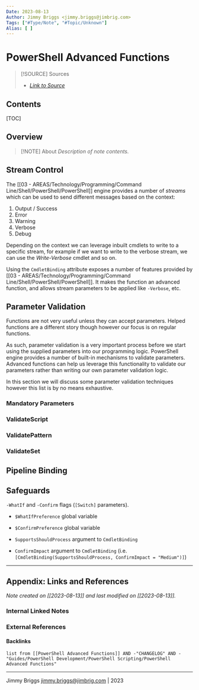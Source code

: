 ```yaml
---
Date: 2023-08-13
Author: Jimmy Briggs <jimmy.briggs@jimbrig.com>
Tags: ["#Type/Note", "#Topic/Unknown"]
Alias: [ ]
---
```


# PowerShell Advanced Functions

> [!SOURCE] Sources
> - *[Link to Source]()*

## Contents

[TOC]

## Overview

> [!NOTE] About
> *Description of note contents.*

## Stream Control

The [[03 - AREAS/Technology/Programming/Command Line/Shell/PowerShell/PowerShell]] engine provides a number of *streams* which can be used to send different messages based on the context:

1. Output / Success
2. Error
3. Warning
4. Verbose
5. Debug

Depending on the context we can leverage inbuilt cmdlets to write to a specific stream, for example if we want to write to the verbose stream, we can use the _Write-Verbose_ cmdlet and so on.

Using the `CmdletBinding` attribute exposes a number of features provided by [[03 - AREAS/Technology/Programming/Command Line/Shell/PowerShell/PowerShell]]. It makes the function an advanced function, and allows stream parameters to be applied like `-Verbose`, etc.

## Parameter Validation

Functions are not very useful unless they can accept parameters. Helped functions are a different story though however our focus is on regular functions.

As such, parameter validation is a very important process before we start using the supplied parameters into our programming logic. PowerShell engine provides a number of built-in mechanisms to validate parameters. Advanced functions can help us leverage this functionality to validate our parameters rather than writing our own parameter validation logic.

In this section we will discuss some parameter validation techniques however this list is by no means exhaustive.

### Mandatory Parameters

### ValidateScript

### ValidatePattern

### ValidateSet

## Pipeline Binding

## Safeguards

`-WhatIf` and `-Confirm` flags (`[Switch]` parameters).
- `$WhatIfPreference` global variable
- `$ConfirmPreference` global variable

- `SupportsShouldProcess` argument to `CmdletBinding`
- `ConfirmImpact` argument to `CmdletBinding` (i.e. `[CmdletBinding(SupportsShouldProcess, ConfirmImpact = "Medium")]`)



***

## Appendix: Links and References

*Note created on [[2023-08-13]] and last modified on [[2023-08-13]].*

### Internal Linked Notes

### External References

#### Backlinks

```dataview
list from [[PowerShell Advanced Functions]] AND -"CHANGELOG" AND -"Guides/PowerShell Development/PowerShell Scripting/PowerShell Advanced Functions"
```


***

Jimmy Briggs <jimmy.briggs@jimbrig.com> | 2023

